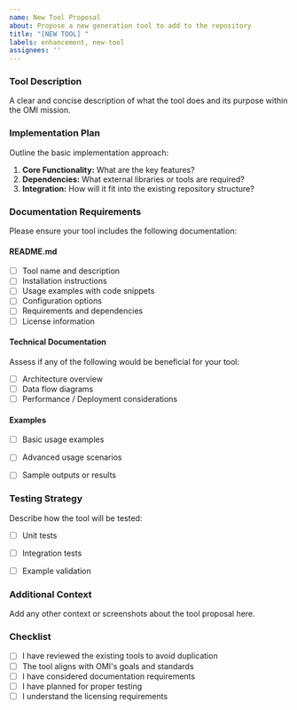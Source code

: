 ```yaml
---
name: New Tool Proposal
about: Propose a new generation tool to add to the repository
title: "[NEW TOOL] "
labels: enhancement, new-tool
assignees: ''
---
```


### Tool Description

A clear and concise description of what the tool does and its purpose within the OMI mission.

### Implementation Plan

Outline the basic implementation approach:

1. **Core Functionality:** What are the key features?
2. **Dependencies:** What external libraries or tools are required?
3. **Integration:** How will it fit into the existing repository structure?

### Documentation Requirements

Please ensure your tool includes the following documentation:

#### README.md

- [ ] Tool name and description
- [ ] Installation instructions
- [ ] Usage examples with code snippets
- [ ] Configuration options
- [ ] Requirements and dependencies
- [ ] License information

#### Technical Documentation

Assess if any of the following would be beneficial for your tool:

- [ ] Architecture overview
- [ ] Data flow diagrams
- [ ] Performance / Deployment considerations

#### Examples

- [ ] Basic usage examples

- [ ] Advanced usage scenarios

- [ ] Sample outputs or results

### Testing Strategy

Describe how the tool will be tested:

- [ ] Unit tests

- [ ] Integration tests

- [ ] Example validation

### Additional Context

Add any other context or screenshots about the tool proposal here.

### Checklist

- [ ] I have reviewed the existing tools to avoid duplication
- [ ] The tool aligns with OMI's goals and standards
- [ ] I have considered documentation requirements
- [ ] I have planned for proper testing
- [ ] I understand the licensing requirements
